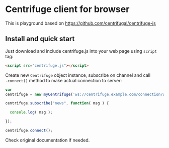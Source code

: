 # Centrifuge client for browser
This is playground based on https://github.com/centrifugal/centrifuge-js

## Install and quick start

Just download and include centrifuge.js into your web page using `script` tag:

```html
<script src="centrifuge.js"></script>
```

Create new `Centrifuge` object instance, subscribe on channel and call `.connect()` method to make actual connection to server:

```javascript
var
centrifuge = new myCentrifuge('ws://centrifuge.example.com/connection/websocket');

centrifuge.subscribe("news", function( msg ) {

  console.log( msg );

});

centrifuge.connect();
```

Check original documentation if needed.
